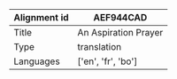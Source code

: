 |Alignment id | AEF944CAD
| --- | --- 
|Title | An Aspiration Prayer 
|Type | translation
|Languages | ['en', 'fr', 'bo']